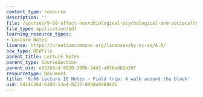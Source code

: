 ```yaml
---
content_type: resource
description: ''
file: /courses/9-68-affect-neurobiological-psychological-and-sociocultural-counterparts-of-feelings-spring-2013/9414c264638013e48217809da09884d1_MIT9_68S13_Lect10.pdf
file_type: application/pdf
learning_resource_types:
- Lecture Notes
license: https://creativecommons.org/licenses/by-nc-sa/4.0/
ocw_type: OCWFile
parent_title: Lecture Notes
parent_type: CourseSection
parent_uid: e152b6cd-9020-399b-3442-a0f6e8b2e20f
resourcetype: Document
title: '9.68 Lecture 10 Notes - Field trip: A walk around the block'
uid: 9414c264-6380-13e4-8217-809da09884d1
---
```

